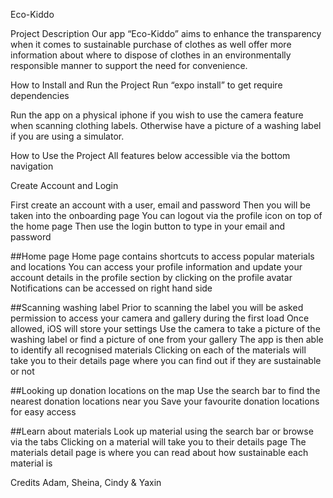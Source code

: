 Eco-Kiddo

Project Description
Our app “Eco-Kiddo” aims to enhance the transparency when it comes to sustainable purchase of clothes as well offer more information about where to dispose of clothes in an environmentally responsible manner to support the need for convenience.

How to Install and Run the Project
Run “expo install” to get require dependencies

Run the app on a physical iphone if you wish to use the camera feature when scanning clothing labels. Otherwise have a picture of a washing label if you are using a simulator.

How to Use the Project
All features below accessible via the bottom navigation

Create Account and Login

First create an account with a user, email and password
Then you will be taken into the onboarding page
You can logout via the profile icon on top of the home page
Then use the login button to type in your email and password

##Home page
Home page contains shortcuts to access popular materials and locations
You can access your profile information and update your account details in the profile section by clicking on the profile avatar
Notifications can be accessed on right hand side

##Scanning washing label
Prior to scanning the label you will be asked permission to access your camera and gallery during the first load
Once allowed, iOS will store your settings
Use the camera to take a picture of the washing label or find a picture of one from your gallery
The app is then able to identify all recognised materials
Clicking on each of the materials will take you to their details page where you can find out if they are sustainable or not

##Looking up donation locations on the map
Use the search bar to find the nearest donation locations near you
Save your favourite donation locations for easy access

##Learn about materials
Look up material using the search bar or browse via the tabs
Clicking on a material will take you to their details page
The materials detail page is where you can read about how sustainable each material is

Credits
Adam, Sheina, Cindy & Yaxin
